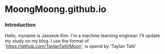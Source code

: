 # MoongMoong.github.io
### Introduction
Hello, myname is Jaeseok Kim.
I'm a machine learning enginear.
I'll update my study on my blog.
I use the format of 'https://github.com/TaylanTatli/Moon', is opend by 'Taylan Tatlı'
